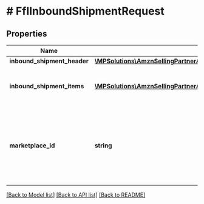 # # FfIInboundShipmentRequest

## Properties

Name | Type | Description | Notes
------------ | ------------- | ------------- | -------------
**inbound_shipment_header** | [**\MPSolutions\AmznSellingPartnerApi\Models\FulfillmentInbound\FfIInboundShipmentHeader**](FfIInboundShipmentHeader.md) |  |
**inbound_shipment_items** | [**\MPSolutions\AmznSellingPartnerApi\Models\FulfillmentInbound\FfIInboundShipmentItem[]**](FfIInboundShipmentItem.md) | A list of inbound shipment item information. |
**marketplace_id** | **string** | A marketplace identifier. Specifies the marketplace where the product would be stored. |

[[Back to Model list]](../../README.md#models) [[Back to API list]](../../README.md#endpoints) [[Back to README]](../../README.md)
